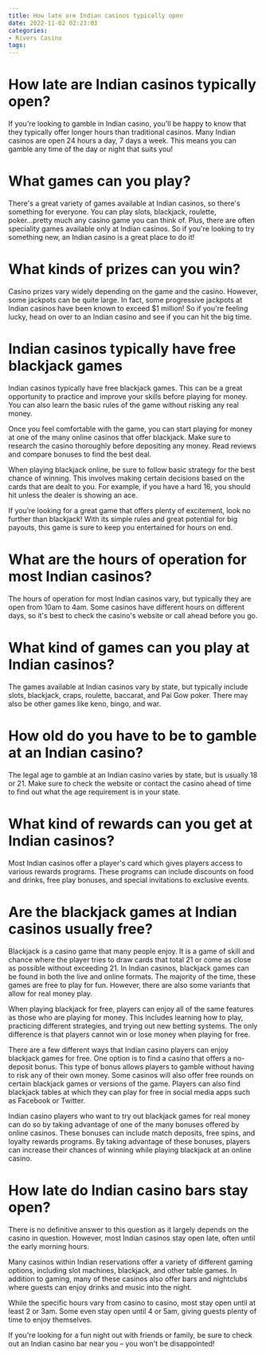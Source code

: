 ```yaml
---
title: How late are Indian casinos typically open 
date: 2022-11-02 02:23:03
categories:
- Rivers Casino
tags:
---
```



#  How late are Indian casinos typically open? 

If you're looking to gamble in Indian casino, you'll be happy to know that they typically offer longer hours than traditional casinos. Many Indian casinos are open 24 hours a day, 7 days a week. This means you can gamble any time of the day or night that suits you!

# What games can you play? 

There's a great variety of games available at Indian casinos, so there's something for everyone. You can play slots, blackjack, roulette, poker...pretty much any casino game you can think of. Plus, there are often speciality games available only at Indian casinos. So if you're looking to try something new, an Indian casino is a great place to do it!

# What kinds of prizes can you win? 

Casino prizes vary widely depending on the game and the casino. However, some jackpots can be quite large. In fact, some progressive jackpots at Indian casinos have been known to exceed $1 million! So if you're feeling lucky, head on over to an Indian casino and see if you can hit the big time.

#  Indian casinos typically have free blackjack games 

Indian casinos typically have free blackjack games. This can be a great opportunity to practice and improve your skills before playing for money. You can also learn the basic rules of the game without risking any real money.

Once you feel comfortable with the game, you can start playing for money at one of the many online casinos that offer blackjack. Make sure to research the casino thoroughly before depositing any money. Read reviews and compare bonuses to find the best deal.

When playing blackjack online, be sure to follow basic strategy for the best chance of winning. This involves making certain decisions based on the cards that are dealt to you. For example, if you have a hard 16, you should hit unless the dealer is showing an ace.

If you’re looking for a great game that offers plenty of excitement, look no further than blackjack! With its simple rules and great potential for big payouts, this game is sure to keep you entertained for hours on end.

#  What are the hours of operation for most Indian casinos? 

The hours of operation for most Indian casinos vary, but typically they are open from 10am to 4am. Some casinos have different hours on different days, so it's best to check the casino's website or call ahead before you go. 

# What kind of games can you play at Indian casinos? 

The games available at Indian casinos vary by state, but typically include slots, blackjack, craps, roulette, baccarat, and Pai Gow poker. There may also be other games like keno, bingo, and war. 

# How old do you have to be to gamble at an Indian casino? 

The legal age to gamble at an Indian casino varies by state, but is usually 18 or 21. Make sure to check the website or contact the casino ahead of time to find out what the age requirement is in your state. 

# What kind of rewards can you get at Indian casinos? 

Most Indian casinos offer a player's card which gives players access to various rewards programs. These programs can include discounts on food and drinks, free play bonuses, and special invitations to exclusive events.

#  Are the blackjack games at Indian casinos usually free? 

Blackjack is a casino game that many people enjoy. It is a game of skill and chance where the player tries to draw cards that total 21 or come as close as possible without exceeding 21. In Indian casinos, blackjack games can be found in both the live and online formats. The majority of the time, these games are free to play for fun. However, there are also some variants that allow for real money play.

When playing blackjack for free, players can enjoy all of the same features as those who are playing for money. This includes learning how to play, practicing different strategies, and trying out new betting systems. The only difference is that players cannot win or lose money when playing for free.

There are a few different ways that Indian casino players can enjoy blackjack games for free. One option is to find a casino that offers a no-deposit bonus. This type of bonus allows players to gamble without having to risk any of their own money. Some casinos will also offer free rounds on certain blackjack games or versions of the game. Players can also find blackjack tables at which they can play for free in social media apps such as Facebook or Twitter.

Indian casino players who want to try out blackjack games for real money can do so by taking advantage of one of the many bonuses offered by online casinos. These bonuses can include match deposits, free spins, and loyalty rewards programs. By taking advantage of these bonuses, players can increase their chances of winning while playing blackjack at an online casino.

#  How late do Indian casino bars stay open?

There is no definitive answer to this question as it largely depends on the casino in question. However, most Indian casinos stay open late, often until the early morning hours.

Many casinos within Indian reservations offer a variety of different gaming options, including slot machines, blackjack, and other table games. In addition to gaming, many of these casinos also offer bars and nightclubs where guests can enjoy drinks and music into the night.

While the specific hours vary from casino to casino, most stay open until at least 2 or 3am. Some even stay open until 4 or 5am, giving guests plenty of time to enjoy themselves.

If you're looking for a fun night out with friends or family, be sure to check out an Indian casino bar near you – you won't be disappointed!